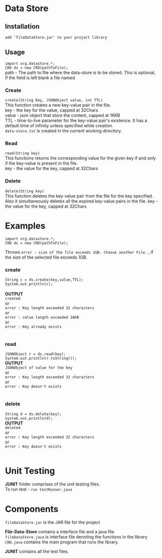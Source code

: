 # Data Store<br>
## Installation<br>
`add 'fileDataStore.jar' to your project library`<br>
## Usage
`import org.datastore.*;`<br>
`CRD ds = new CRD(pathToFile);`<br>
path - The path to file where the data-store is to be stored. This is optional, if the field is left blank a file named<br>

### Create<br>
`create(String Key, JSONObject value, int TTL)`<br>
This function creates a new key-value pair in the file.<br>
key - the key for the value, capped at 32Chars<br>
value - json object that store the content, capped at 16KB<br>
TTL - time-to-live parameter for the key-value pair's existence. It has a default time of infinity unless specified while creation.<br>
`data-store.txt` is created in the current working directory.
### Read<br>
`read(String key)`<br>
This functions returns the corresponding value for the given key if and only if the key-value is present in the file.<br>
key - the value for the key, capped at 32Chars
### Delete<br>
`delete(String key)`<br>
This function deletes the key-value pair from the file for the key specified. Also it simultaneously deletes all the expired key-value pairs in the file.
key - the value for the key, capped at 32Chars
# Examples<br>
`import org.datastore.*;`<br>
`CRD ds = new CRD(pathToFile);`<br>

Throws `error : size of the file exceeds 1GB. Choose another File.` , if the size of the selected file exceeds 1GB.<br>

### create<br>
`String c = ds.create(key,value,TTL);`<br>
`System.out.println(c);`<br><br>
<b>OUTPUT</b><br>
`created`<br>
or<br>
`error : Key length exceeded 32 characters`<br>
or<br>
`error : value length exceeded 16KB`<br>
or<br>
`error : Key already exists`<br><br>
### read<br>
`JSONObject r = ds.read(key);`<br>
`System.out.println(r.toString());`<br>
<b>OUTPUT</b><br>
`JSONObject of value for the key`<br>
or<br>
`error : Key length exceeded 32 characters`<br>
or<br>
`error : Key doesn't exists`<br><br>
### delete<br>
`String d = ds.delete(key);`<br>
`System.out.println(d);`<br>
<b>OUTPUT</b><br>
`deleted`<br>
or<br>
`error : Key length exceeded 32 characters`<br>
or<br>
`error : Key doesn't exists`<br><br>
# Unit Testing<br>
<b>JUNIT</b> folder comprises of the unit testing files.<br>
To run test - `run testRunner.java`

# Components<br>
`fileDataStore.jar` is the JAR file for the project<br>

<b>File-Data-Store</b> contains a interface file and a java file.<br>
`fileDataStore.java` is  interface file denoting the functions in the library<br>
`CRD.java` contains the main program that runs the library.

<b>JUNIT</b> contains all the test files.

 


